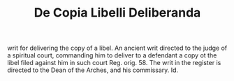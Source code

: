 ---
title: De Copia Libelli Deliberanda
letter: D
permalink: "/definitions/bld-de-copia-libelli-deliberanda.html"
body: writ for delivering the copy of a libel. An ancient writ directed to the judge
  of a spiritual court, commanding him to deliver to a defendant a copy ot the libel
  filed against him in such court Reg. orig. 58. The writ in the register is directed
  to the Dean of the Arches, and his commissary. Id.
published_at: '2018-07-07'
source: Black's Law Dictionary 2nd Ed (1910)
layout: post
---